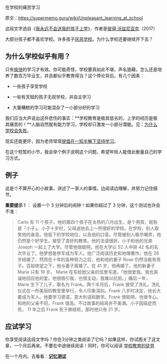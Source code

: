 在学校的痛苦学习

原文：https://supermemo.guru/wiki/Unpleasant_learning_at_school

这段文字选自《[我永远不会送我的孩子上学](https://supermemo.guru/wiki/Problem_of_Schooling)》，作者是[彼得·沃兹尼亚克](https://supermemo.guru/wiki/Piotr_Wozniak)（2017）

大部分孩子都不喜欢学校。许多孩子[厌恶学校](https://supermemo.guru/wiki/Why_kids_hate_school%3F)。为什么学校还要继续开下去？

## 为什么学校似乎有用？

只有[愉快](https://supermemo.guru/wiki/Fundamental_law_of_learning)的学习才有效。你可能奇怪，学校要真如此不堪，声名狼藉，怎么还是培养了数百万毕业生，并且都似乎教育得当？这个悖论背后，有几个因素：

- 一些孩子享受学校

- 一些有天赋的孩子无视学校，并自主学习

- 大量糟糕的学习可能混杂了一小部分好的学习

我们应当大声说出这件悲伤的事实：**学校教育是极其低劣的，上学的经历是极其痛苦的！**人脑自然就有能力学习，学校却只激发一小部分潜能。见：[为什么学校会失败](https://supermemo.guru/wiki/Why_schools_fail)。

现实还能更坏，因为老师常常[提倡在一知半解下坚持学习](https://supermemo.guru/wiki/Do_not_memorize_before_you_understand)。

在这个短暂的小节，我会举个例子说明这个问题，希望年轻人能借此衡量自己的学习方式。

## 例子

这是个不算开心的小故事，讲述了一家人的事情。边阅读边理解，并努力记住细节。

**重要提示！**： 设置一个 3 分钟后的闹钟！如果你超过了 3 分钟，这个测试也许会不准：

> Carlo 有 11 个孩子。他的第四个孩子在炎热的八月出生，是个男孩，昵称是「小子」。小子十岁时，父母送他去上一所很好的学校。在学校，别人取笑他的身高，他低下的学校地位，以及他的口音。尽管被别人极尽嘲弄，他仍然是个好学生，接受了良好的教育。他的法语很好。小子和他的兄弟 Joseph 一起上了大学。尽管他很聪明，他在大学以 52 人中排 42 名的名次毕业了。他梦想是参军成为军人。他广泛阅读历史和地理著作。他在 26 岁结婚了，然而在十年的各种努力之后，他和他的妻子 Rose 仍然没能有孩子。百般绝望之下，他与妻子离婚了。在 41 岁，他再婚了。他的新妻子 Marie 只有 19 岁。 Marie 在写给她父亲的信里写道，「他很爱我。我也真诚地回应他的爱。他很吸引我，也很主动，我难以抗拒。」婚后一年，Marie 生下了儿子，取名为 Frank。两个半月后，Frank 接受了洗礼。洗礼仪式在一所美丽的教堂里举行，令人印象深刻。Frank 八岁时决定，他长大要成为军人。他要学习德语，意大利语和数学。Frank 很聪明，也很专心。和他的父亲不同，Frank 很高。不过故事的结局并不美满。小子因癌症而死， 11 年之后 Frank 死于肺结核，那时他只有 21 岁。

## 应试学习

你享受阅读这段文字吗？你在3分钟之类阅读了它吗？如果这样，你试图关了这文章，一个月后再来。不要在中途继续阅读！同时，你可以阅读 [学校教育的徒劳](https://supermemo.guru/wiki/Futility_of_schooling)

在一个月内，去看看：**[记忆测试](https://supermemo.guru/wiki/Unpleasant_learning_at_school_(test))**